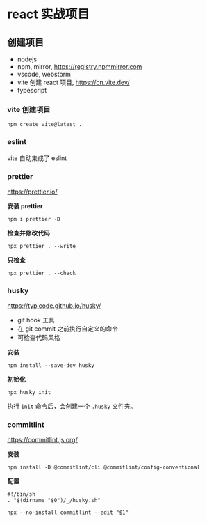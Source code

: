 # react 实战项目

## 创建项目

- nodejs
- npm, mirror, https://registry.npmmirror.com
- vscode, webstorm
- vite 创建 react 项目, https://cn.vite.dev/
- typescript

### vite 创建项目

```shell
npm create vite@latest .
```

### eslint

vite 自动集成了 eslint

### prettier

https://prettier.io/

**安装 prettier**

```shell
npm i prettier -D
```

**检查并修改代码**

```shell
npx prettier . --write
```

**只检查**

```shell
npx prettier . --check
```

### husky

https://typicode.github.io/husky/

- git hook 工具
- 在 git commit 之前执行自定义的命令
- 可检查代码风格

**安装**

```shell
npm install --save-dev husky
```

**初始化**

```shell
npx husky init
```

执行 `init` 命令后，会创建一个 `.husky` 文件夹。

### commitlint

https://commitlint.js.org/

**安装**

```shell
npm install -D @commitlint/cli @commitlint/config-conventional
```

**配置**

```.husky/commit-msg
#!/bin/sh
. "$(dirname "$0")/_/husky.sh"

npx --no-install commitlint --edit "$1"
```
